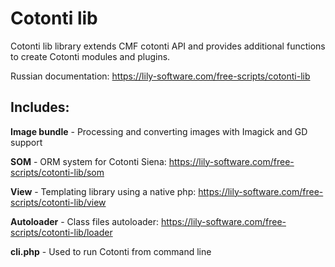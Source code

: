 Cotonti lib
===========

Cotonti lib library extends CMF cotonti API and provides additional functions to create Cotonti modules and plugins.


Russian documentation: https://lily-software.com/free-scripts/cotonti-lib


Includes:
---------
**Image bundle** - Processing and converting images with Imagick and GD support

**SOM** - ORM system for Cotonti Siena: https://lily-software.com/free-scripts/cotonti-lib/som

**View** - Templating library using a native php: https://lily-software.com/free-scripts/cotonti-lib/view

**Autoloader** - Class files autoloader: https://lily-software.com/free-scripts/cotonti-lib/loader

**cli.php** - Used to run Cotonti from command line
